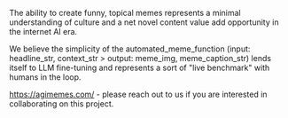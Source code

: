 The ability to create funny, topical memes represents a minimal understanding of culture and a net novel content value add opportunity in the internet AI era.

We believe the simplicity of the automated_meme_function (input: headline_str, context_str > output: meme_img, meme_caption_str) lends itself to LLM fine-tuning and represents a sort of "live benchmark" with humans in the loop.

https://agimemes.com/ - please reach out to us if you are interested in collaborating on this project.
